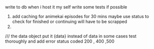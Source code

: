 
write to db when i host it my self
write some tests if possible 

1.  add caching for animekai episodes for 30 mins maybe use status to check for finished or continuing will have to be scrapped
2.  

/// the data object put it {data} instead of data in some cases test thoroughly and add error status coded
200 , 400 ,500
